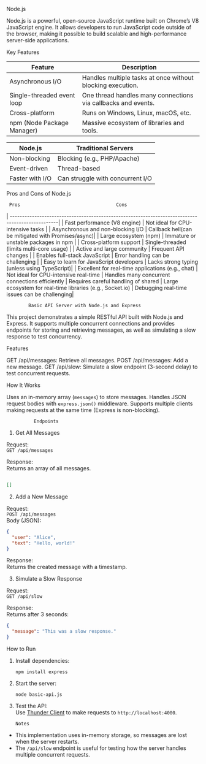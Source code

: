 


 Node.js

Node.js is a powerful, open-source JavaScript runtime built on Chrome’s V8 JavaScript engine. It allows developers to run JavaScript code outside of the browser, making it possible to build scalable and high-performance server-side applications.

 Key Features

  | Feature                        | Description                                                   |
| ------------------------------ | ------------------------------------------------------------- |
| Asynchronous I/O           | Handles multiple tasks at once without blocking execution.    |
| Single-threaded event loop | One thread handles many connections via callbacks and events. |
| Cross-platform             | Runs on Windows, Linux, macOS, etc.                           |
| npm (Node Package Manager) | Massive ecosystem of libraries and tools.                     |


| Node.js         | Traditional Servers              |
| --------------- | -------------------------------- |
| Non-blocking    | Blocking (e.g., PHP/Apache)      |
| Event-driven    | Thread-based                     |
| Faster with I/O | Can struggle with concurrent I/O |


 Pros and Cons of Node.js

     Pros                                   Cons                                         
| -------------------------------------------------------------------------------------------------|
| Fast performance (V8 engine)                      | Not ideal for CPU-intensive tasks            |
| Asynchronous and non-blocking I/O                 | Callback hell(can be mitigated with Promises/async)|
| Large ecosystem (npm)                             | Immature or unstable packages in npm         |
| Cross-platform support                            | Single-threaded (limits multi-core usage)    |
| Active and large community                        | Frequent API changes                         |
| Enables full-stack JavaScript                     | Error handling can be challenging            |
| Easy to learn for JavaScript developers           | Lacks strong typing (unless using TypeScript)|
| Excellent for real-time applications (e.g., chat) | Not ideal for CPU-intensive real-time 
| Handles many concurrent connections efficiently   | Requires careful handling of shared 
| Large ecosystem for real-time libraries (e.g., Socket.io) | Debugging real-time issues can be challenging|



            Basic API Server with Node.js and Express

This project demonstrates a simple RESTful API built with Node.js and Express. It supports multiple concurrent connections and provides endpoints for storing and retrieving messages, as well as simulating a slow response to test concurrency.

 Features

 GET /api/messages: Retrieve all messages.
 POST /api/messages: Add a new message.
 GET /api/slow: Simulate a slow endpoint (3-second delay) to test concurrent requests.

 How It Works

 Uses an in-memory array (`messages`) to store messages.
 Handles JSON request bodies with `express.json()` middleware.
 Supports multiple clients making requests at the same time (Express is non-blocking).

              Endpoints

 1. Get All Messages

Request:  
`GET /api/messages`

Response:  
Returns an array of all messages.
```json

[]
```

 2. Add a New Message

Request:  
`POST /api/messages`  
Body (JSON):
```json
{
  "user": "Alice",
  "text": "Hello, world!"
}
```

Response:  
Returns the created message with a timestamp.

 3. Simulate a Slow Response

Request:  
`GET /api/slow`

Response:  
Returns after 3 seconds:
```json
{
  "message": "This was a slow response."
}
```

 How to Run

1. Install dependencies:
   ```
   npm install express
   ```
2. Start the server:
   ```
   node basic-api.js
   ```
3. Test the API:  
   Use [Thunder Client](https://www.thunderclient.com/) to make requests to `http://localhost:4000`.

       Notes

- This implementation uses in-memory storage, so messages are lost when the server restarts.
- The `/api/slow` endpoint is useful for testing how the server handles multiple concurrent requests.


